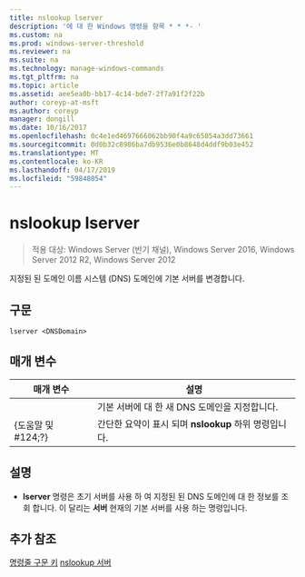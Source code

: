 ```yaml
---
title: nslookup lserver
description: '에 대 한 Windows 명령을 항목 * * *- '
ms.custom: na
ms.prod: windows-server-threshold
ms.reviewer: na
ms.suite: na
ms.technology: manage-windows-commands
ms.tgt_pltfrm: na
ms.topic: article
ms.assetid: aee5ea0b-bb17-4c14-bde7-2f7a91f2f22b
author: coreyp-at-msft
ms.author: coreyp
manager: dongill
ms.date: 10/16/2017
ms.openlocfilehash: 0c4e1ed4697666062bb90f4a9c65054a3dd73661
ms.sourcegitcommit: 0d0b32c8986ba7db9536e0b8648d4ddf9b03e452
ms.translationtype: MT
ms.contentlocale: ko-KR
ms.lasthandoff: 04/17/2019
ms.locfileid: "59848054"
---
```

# <a name="nslookup-lserver"></a>nslookup lserver

>적용 대상: Windows Server (반기 채널), Windows Server 2016, Windows Server 2012 R2, Windows Server 2012

지정된 된 도메인 이름 시스템 (DNS) 도메인에 기본 서버를 변경합니다.
## <a name="syntax"></a>구문
```
lserver <DNSDomain> 
```
## <a name="parameters"></a>매개 변수
|매개 변수|설명|
|-------|--------|
|<DNSDomain>|기본 서버에 대 한 새 DNS 도메인을 지정합니다.|
|{도움말 및 #124;?}|간단한 요약이 표시 되며 **nslookup** 하위 명령입니다.|
## <a name="remarks"></a>설명
-   **lserver** 명령은 초기 서버를 사용 하 여 지정된 된 DNS 도메인에 대 한 정보를 조회 합니다. 이 달리는 **서버** 현재의 기본 서버를 사용 하는 명령입니다.
## <a name="additional-references"></a>추가 참조
[명령줄 구문 키](command-line-syntax-key.md)
[nslookup 서버](nslookup-server.md)
